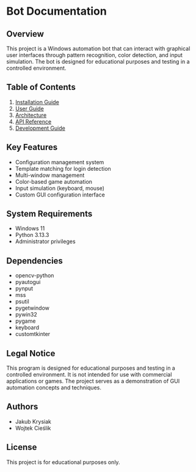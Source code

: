 # Bot Documentation

## Overview
This project is a Windows automation bot that can interact with graphical user interfaces through pattern recognition, color detection, and input simulation. The bot is designed for educational purposes and testing in a controlled environment.

## Table of Contents
1. [Installation Guide](installation.md)
2. [User Guide](user-guide.md)
3. [Architecture](architecture.md)
4. [API Reference](api-reference.md)
5. [Development Guide](development.md)

## Key Features
- Configuration management system
- Template matching for login detection
- Multi-window management
- Color-based game automation
- Input simulation (keyboard, mouse)
- Custom GUI configuration interface

## System Requirements
- Windows 11
- Python 3.13.3
- Administrator privileges

## Dependencies
- opencv-python
- pyautogui
- pynput
- mss
- psutil
- pygetwindow
- pywin32
- pygame
- keyboard
- customtkinter

## Legal Notice
This program is designed for educational purposes and testing in a controlled environment. It is not intended for use with commercial applications or games. The project serves as a demonstration of GUI automation concepts and techniques.

## Authors
- Jakub Krysiak
- Wojtek Cieślik

## License
This project is for educational purposes only. 